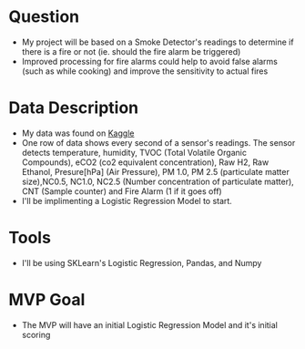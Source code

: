 # Question
- My project will be based on a Smoke Detector's readings to determine if there is a fire or not (ie. should the fire alarm be triggered)
- Improved processing for fire alarms could help to avoid false alarms (such as while cooking) and improve the sensitivity to actual fires

# Data Description
- My data was found on [Kaggle](https://www.kaggle.com/datasets/deepcontractor/smoke-detection-dataset)
- One row of data shows every second of a sensor's readings. The sensor detects temperature, humidity, TVOC \(Total Volatile Organic Compounds\), eCO2 \(co2 equivalent concentration\), Raw H2, Raw Ethanol, Presure\[hPa\] \(Air Pressure\), PM 1.0, PM 2.5 \(particulate matter size\),NC0.5, NC1.0,	NC2.5 \(Number concentration of particulate matter\), CNT \(Sample counter\) and Fire Alarm \(1 if it goes off\)
- I'll be implimenting a Logistic Regression Model to start.

# Tools
- I'll be using SKLearn's Logistic Regression, Pandas, and Numpy

# MVP Goal
- The MVP will have an initial Logistic Regression Model and it's initial scoring